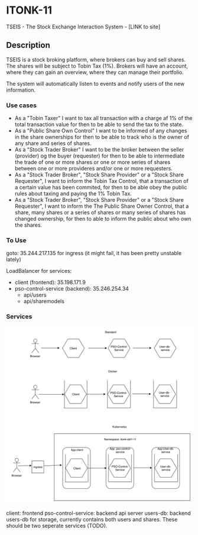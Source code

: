 # ITONK-11

TSEIS - The Stock Exchange Interaction System - [LINK to site]

## Description

TSEIS is a stock broking platform, where brokers can buy and sell shares. The shares will be subject to Tobin Tax (1%). Brokers will have an account, where they can gain an overview, where they can manage their portfolio.

The system will automatically listen to events and notify users of the new information.

### Use cases

- As a "Tobin Taxer" I want to tax all transaction with a charge af 1%  of the total transaction value for then to be able to send the tax to the state.
- As a "Public Share Own Control" I want to be informed of any changes in the share ownerships  for then to be able to track who is the owner of any share and series of shares.
- As a "Stock Trader Broker" I want to be the broker between the seller (provider) og the buyer (requester) for then to be able to intermediate the  trade of one or more  shares or one or more series of shares between one or more provideres and/or one or more requesters.
- As a "Stock Trader Broker", "Stock Share Provider" or a "Stock Share Requester", I want to inform the Tobin Tax Control, that a transaction of a certain value has been commited, for then to be able obey the public rules about taxing and paying the 1% Tobin Tax.
- As a "Stock Trader Broker", "Stock Share Provider" or a "Stock Share Requester", I want to inform the The Public Share Owner Control, that a share, many shares or a series of shares or many series of shares has changed ownership, for then to able to inform the public about who own the shares.

### To Use

goto: 35.244.217.135 for ingress (it might fail, it has been pretty unstable lately)

LoadBalancer for services:
- client (frontend): 35.198.171.9
- pso-control-service (backend): 35.246.254.34
  - api/users
  - api/sharemodels

### Services

![ServicesOverview](documentation/diagrams/ServicesOverview.png)

client: frontend
pso-control-service: backend api server
users-db: backend users-db for storage, currently contains both users and shares. These should be two seperate services (TODO).

